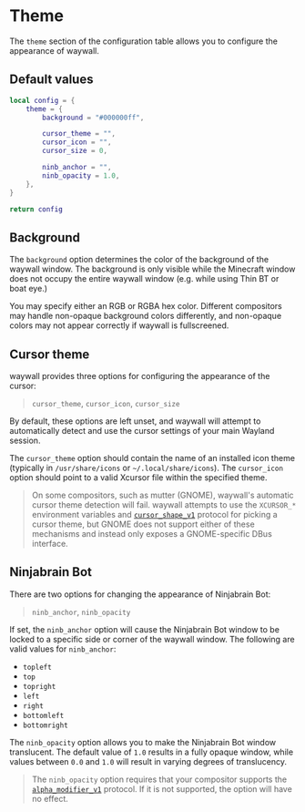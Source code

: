 # Theme

The `theme` section of the configuration table allows you to configure the
appearance of waywall.

## Default values

```lua
local config = {
    theme = {
        background = "#000000ff",

        cursor_theme = "",
        cursor_icon = "",
        cursor_size = 0,

        ninb_anchor = "",
        ninb_opacity = 1.0,
    },
}

return config
```

## Background

The `background` option determines the color of the background of the waywall
window. The background is only visible while the Minecraft window does not
occupy the entire waywall window (e.g. while using Thin BT or boat eye.)

You may specify either an RGB or RGBA hex color. Different compositors may
handle non-opaque background colors differently, and non-opaque colors may
not appear correctly if waywall is fullscreened.

## Cursor theme

waywall provides three options for configuring the appearance of the cursor:

> `cursor_theme`, `cursor_icon`, `cursor_size`

By default, these options are left unset, and waywall will attempt to
automatically detect and use the cursor settings of your main Wayland session.

The `cursor_theme` option should contain the name of an installed icon theme
(typically in `/usr/share/icons` or `~/.local/share/icons`). The `cursor_icon`
option should point to a valid Xcursor file within the specified theme.

> On some compositors, such as mutter (GNOME), waywall's automatic cursor theme
> detection will fail. waywall attempts to use the `XCURSOR_*` environment
> variables and [`cursor_shape_v1`] protocol for picking a cursor theme, but
> GNOME does not support either of these mechanisms and instead only exposes a
> GNOME-specific DBus interface.

## Ninjabrain Bot

There are two options for changing the appearance of Ninjabrain Bot:

> `ninb_anchor`, `ninb_opacity`

If set, the `ninb_anchor` option will cause the Ninjabrain Bot window to be
locked to a specific side or corner of the waywall window. The following are
valid values for `ninb_anchor`:

  - `topleft`
  - `top`
  - `topright`
  - `left`
  - `right`
  - `bottomleft`
  - `bottomright`

The `ninb_opacity` option allows you to make the Ninjabrain Bot window
translucent. The default value of `1.0` results in a fully opaque window, while
values between `0.0` and `1.0` will result in varying degrees of translucency.

> The `ninb_opacity` option requires that your compositor supports the
> [`alpha_modifier_v1`] protocol. If it is not supported, the option will have
> no effect.

[`cursor_shape_v1`]: https://wayland.app/protocols/cursor-shape-v1
[`alpha_modifier_v1`]: https://wayland.app/protocols/alpha-modifier-v1
